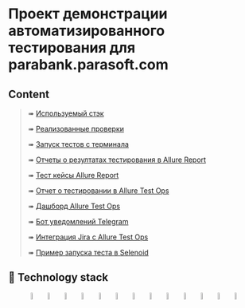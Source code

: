 # Проект демонстрации автоматизированного тестирования для parabank.parasoft.com


## Content

> ➠ [Используемый стэк](#abacus-technology-stack)
>
> ➠ [Реализованные проверки](#abacus-technology-stack)
>
> ➠ [Запуск тестов с терминала](#Running-tests-from-the-terminal)
>
> ➠ [Отчеты о резултатах тестирования в Allure Report](#-main-page-of-allure-report)
> 
> ➠ [Тест кейсы Allure Report](#-suites-page-of-allure-report)
> 
> ➠ [Отчет о тестировании в Allure Test Ops](#-main-page-of-allure-testops)
> 
> ➠ [Дашборд Allure Test Ops](#-dashboard-page-of-allure-testops)
> 
> ➠ [Бот уведомлений Telegram](#notification-telegram-bot)
> 
> ➠ [Интеграция Jira с Allure Test Ops](#-jira-integration-with-allure-testops)
> 
> ➠ [Пример запуска теста в Selenoid](#-an-example-of-running-a-test-in-selenoid)

## :abacus: Technology stack

<p align="center">
<img width="6%" title="IntelliJ IDEA" src="images/logo/Intelij_IDEA.svg">
<img width="6%" title="Java" src="images/logo/Java.svg">
<img width="6%" title="Selenide" src="images/logo/Selenide.svg">
<img width="6%" title="Rest Assured" src="images/logo/RestAssured.png">
<img width="6%" title="Allure Report" src="images/logo/Allure_Report.svg">
<img width="6%" title="Gradle" src="images/logo/Gradle.svg">
<img width="6%" title="JUnit5" src="images/logo/JUnit5.svg">
<img width="6%" title="GitHub" src="images/logo/GitHub.svg">
<img width="6%" title="Jenkins" src="images/logo/Jenkins.svg">
<img width="6%" title="Selenoid" src="images/logo/Selenoid.svg">
<img width="6%" title="Allure TestOps" src="images/logo/Allure_TO.svg">
<img width="6%" title="Telegram API" src="images/logo/Telegram.svg">
<img width="6%" title="Jira" src="images/logo/jira-seeklogo.com.svg">
</p>
